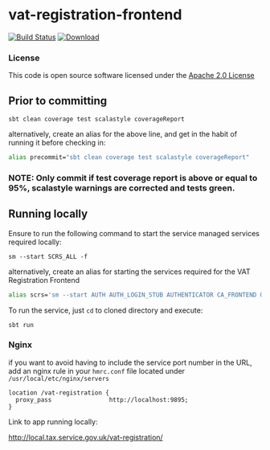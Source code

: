 # vat-registration-frontend

[![Build Status](https://travis-ci.org/hmrc/vat-registration-frontend.svg)](https://travis-ci.org/hmrc/vat-registration-frontend) [ ![Download](https://api.bintray.com/packages/hmrc/releases/vat-registration-frontend/images/download.svg) ](https://bintray.com/hmrc/releases/vat-registration-frontend/_latestVersion)

### License

This code is open source software licensed under the [Apache 2.0 License]("http://www.apache.org/licenses/LICENSE-2.0.html")

## Prior to committing
```
sbt clean coverage test scalastyle coverageReport
```

alternatively, create an alias for the above line, and get in the habit of running it before checking in:

```bash
alias precommit="sbt clean coverage test scalastyle coverageReport"
```

### NOTE: Only commit if test coverage report is above or equal to 95%, scalastyle warnings are corrected and tests green.

## Running locally

Ensure to run the following command to start the service managed services required locally:

```
sm --start SCRS_ALL -f
```

alternatively, create an alias for starting the services required for the VAT Registration Frontend

```bash
alias scrs='sm --start AUTH AUTH_LOGIN_STUB AUTHENTICATOR CA_FRONTEND GG GG_STUBS USER_DETAILS KEYSTORE SAVE4LATER DATASTREAM ASSETS_FRONTEND -f'
```

To run the service, just `cd` to cloned directory and execute:

```
sbt run
```


### Nginx
if you want to avoid having to include the service port number in the URL, add an nginx rule in your `hmrc.conf` file located under `/usr/local/etc/nginx/servers`

```
location /vat-registration {
  proxy_pass                http://localhost:9895;
}
```

Link to app running locally:

http://local.tax.service.gov.uk/vat-registration/

